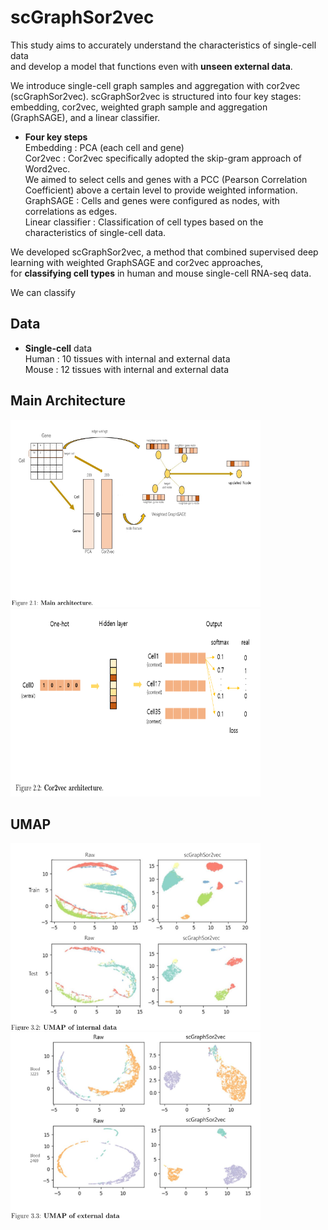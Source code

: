 # scGraphSor2vec

This study aims to accurately understand the characteristics of single-cell data <br/>
and develop a model that functions even with **unseen external data**. <br/>

We introduce single-cell graph samples and aggregation with cor2vec (scGraphSor2vec). scGraphSor2vec is structured into four key stages: <br/>
embedding, cor2vec, weighted graph sample and aggregation (GraphSAGE), and a linear classifier. <br/>

* **Four key steps** <br/>
  Embedding : PCA (each cell and gene) <br/>
  Cor2vec : Cor2vec specifically adopted the skip-gram approach of Word2vec.<br/>
  We aimed to select cells and genes with a PCC (Pearson Correlation Coefficient) above a certain level to provide weighted information.<br/>
  GraphSAGE : Cells and genes were configured as nodes, with correlations as edges.<br/>
  Linear classifier : Classification of cell types based on the characteristics of single-cell data.<br/>

We developed scGraphSor2vec, a method that combined supervised deep learning with weighted GraphSAGE and cor2vec approaches, <br/>
for **classifying cell types** in human and mouse single-cell RNA-seq data.<br/>

We can classify 

## Data
* **Single-cell** data <br/>
Human : 10 tissues with internal and external data <br/>
Mouse : 12 tissues with internal and external data <br/>

## Main Architecture
<img src='./images/main_architecture.png' width="400" height="300"/> <img src='./images/cor2vec.png' width="400" height="300"/>

## UMAP
<img src='./images/internal_umap.png' width="400" height="300"/> <img src='./images/external_umap.png' width="400" height="300"/>
